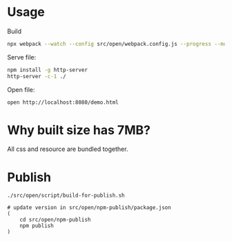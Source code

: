 # Usage
Build
```sh
npx webpack --watch --config src/open/webpack.config.js --progress --mode=development
```

Serve file:
```sh
npm install -g http-server
http-server -c-1 ./
```

Open file:
```sh
open http://localhost:8080/demo.html
```

# Why built size has 7MB?
All css and resource are bundled together.

# Publish
```
./src/open/script/build-for-publish.sh

# update version in src/open/npm-publish/package.json
(
    cd src/open/npm-publish
    npm publish
)
```